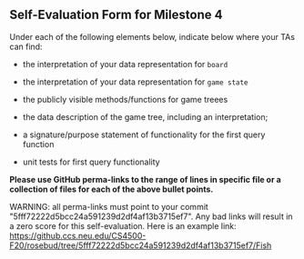 ## Self-Evaluation Form for Milestone 4

Under each of the following elements below, indicate below where your
TAs can find:

- the interpretation of your data representation for `board`


- the interpretation of your data representation for `game state`



- the publicly visible methods/functions for game treees 



- the data description of the game tree, including an interpretation;



- a signature/purpose statement of functionality for the first query function



- unit tests for first query functionality

**Please use GitHub perma-links to the range of lines in specific
file or a collection of files for each of the above bullet points.**

  WARNING: all perma-links must point to your commit "5fff72222d5bcc24a591239d2df4af13b3715ef7".
  Any bad links will result in a zero score for this self-evaluation.
  Here is an example link:
    <https://github.ccs.neu.edu/CS4500-F20/rosebud/tree/5fff72222d5bcc24a591239d2df4af13b3715ef7/Fish>

